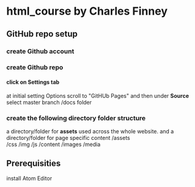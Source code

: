 # html_course by Charles Finney
## GitHub repo setup
### create Github account 
### create Github repo
#### click on Settings tab
at initial setting Options scroll to "GitHUb Pages" and then under <b>Source</b> select master branch /docs folder
### create the following directory folder structure
a directory/folder for <b>assets</b> used across the whole website. and a directory/folder for page specific content 
/assets  
  /css
  /img
  /js
/content
  /images
  /media
  
## Prerequisities  
install Atom Editor


